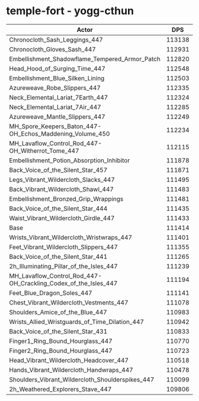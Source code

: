 # temple-fort - yogg-cthun
| Actor | DPS | Increase |
|---|:---:|:---:|
|Chronocloth_Sash_Leggings_447|113138|1.55%|
|Chronocloth_Gloves_Sash_447|112931|1.36%|
|Embellishment_Shadowflame_Tempered_Armor_Patch|112820|1.26%|
|Head_Hood_of_Surging_Time_447|112548|1.02%|
|Embellishment_Blue_Silken_Lining|112503|0.98%|
|Azureweave_Robe_Slippers_447|112335|0.83%|
|Neck_Elemental_Lariat_7Earth_447|112324|0.82%|
|Neck_Elemental_Lariat_7Air_447|112285|0.78%|
|Azureweave_Mantle_Slippers_447|112249|0.75%|
|MH_Spore_Keepers_Baton_447-OH_Echos_Maddening_Volume_450|112234|0.74%|
|MH_Lavaflow_Control_Rod_447-OH_Witherrot_Tome_447|112115|0.63%|
|Embellishment_Potion_Absorption_Inhibitor|111878|0.42%|
|Back_Voice_of_the_Silent_Star_457|111871|0.41%|
|Legs_Vibrant_Wildercloth_Slacks_447|111495|0.07%|
|Back_Vibrant_Wildercloth_Shawl_447|111483|0.06%|
|Embellishment_Bronzed_Grip_Wrappings|111481|0.06%|
|Back_Voice_of_the_Silent_Star_444|111435|0.02%|
|Waist_Vibrant_Wildercloth_Girdle_447|111433|0.02%|
|Base|111414|0.00%|
|Wrists_Vibrant_Wildercloth_Wristwraps_447|111401|-0.01%|
|Feet_Vibrant_Wildercloth_Slippers_447|111355|-0.05%|
|Back_Voice_of_the_Silent_Star_441|111265|-0.13%|
|2h_Illuminating_Pillar_of_the_Isles_447|111239|-0.16%|
|MH_Lavaflow_Control_Rod_447-OH_Crackling_Codex_of_the_Isles_447|111194|-0.20%|
|Feet_Blue_Dragon_Soles_447|111141|-0.25%|
|Chest_Vibrant_Wildercloth_Vestments_447|111078|-0.30%|
|Shoulders_Amice_of_the_Blue_447|110983|-0.39%|
|Wrists_Allied_Wristguards_of_Time_Dilation_447|110942|-0.42%|
|Back_Voice_of_the_Silent_Star_431|110833|-0.52%|
|Finger1_Ring_Bound_Hourglass_447|110770|-0.58%|
|Finger2_Ring_Bound_Hourglass_447|110723|-0.62%|
|Head_Vibrant_Wildercloth_Headcover_447|110518|-0.80%|
|Hands_Vibrant_Wildercloth_Handwraps_447|110478|-0.84%|
|Shoulders_Vibrant_Wildercloth_Shoulderspikes_447|110099|-1.18%|
|2h_Weathered_Explorers_Stave_447|109806|-1.44%|
